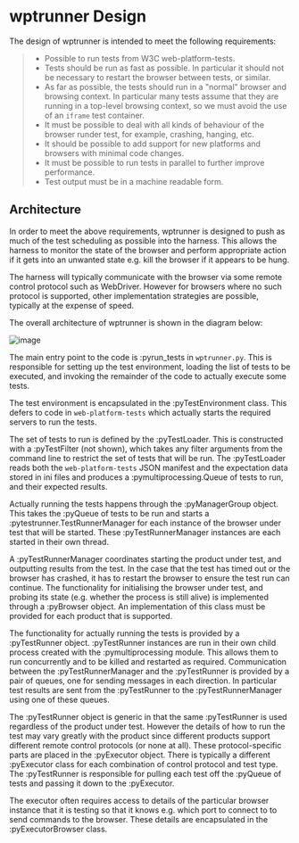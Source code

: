 wptrunner Design
================

The design of wptrunner is intended to meet the following requirements:

> -   Possible to run tests from W3C web-platform-tests.
> -   Tests should be run as fast as possible. In particular it should
>     not be necessary to restart the browser between tests, or similar.
> -   As far as possible, the tests should run in a "normal" browser and
>     browsing context. In particular many tests assume that they are
>     running in a top-level browsing context, so we must avoid the use
>     of an `iframe` test container.
> -   It must be possible to deal with all kinds of behaviour of the
>     browser runder test, for example, crashing, hanging, etc.
> -   It should be possible to add support for new platforms and
>     browsers with minimal code changes.
> -   It must be possible to run tests in parallel to further improve
>     performance.
> -   Test output must be in a machine readable form.

Architecture
------------

In order to meet the above requirements, wptrunner is designed to push
as much of the test scheduling as possible into the harness. This allows
the harness to monitor the state of the browser and perform appropriate
action if it gets into an unwanted state e.g. kill the browser if it
appears to be hung.

The harness will typically communicate with the browser via some remote
control protocol such as WebDriver. However for browsers where no such
protocol is supported, other implementation strategies are possible,
typically at the expense of speed.

The overall architecture of wptrunner is shown in the diagram below:

![image](architecture.svg)

The main entry point to the code is :pyrun\_tests in `wptrunner.py`.
This is responsible for setting up the test environment, loading the
list of tests to be executed, and invoking the remainder of the code to
actually execute some tests.

The test environment is encapsulated in the :pyTestEnvironment class.
This defers to code in `web-platform-tests` which actually starts the
required servers to run the tests.

The set of tests to run is defined by the :pyTestLoader. This is
constructed with a :pyTestFilter (not shown), which takes any filter
arguments from the command line to restrict the set of tests that will
be run. The :pyTestLoader reads both the `web-platform-tests` JSON
manifest and the expectation data stored in ini files and produces a
:pymultiprocessing.Queue of tests to run, and their expected results.

Actually running the tests happens through the :pyManagerGroup object.
This takes the :pyQueue of tests to be run and starts a
:pytestrunner.TestRunnerManager for each instance of the browser under
test that will be started. These :pyTestRunnerManager instances are each
started in their own thread.

A :pyTestRunnerManager coordinates starting the product under test, and
outputting results from the test. In the case that the test has timed
out or the browser has crashed, it has to restart the browser to ensure
the test run can continue. The functionality for initialising the
browser under test, and probing its state (e.g. whether the process is
still alive) is implemented through a :pyBrowser object. An
implementation of this class must be provided for each product that is
supported.

The functionality for actually running the tests is provided by a
:pyTestRunner object. :pyTestRunner instances are run in their own child
process created with the :pymultiprocessing module. This allows them to
run concurrently and to be killed and restarted as required.
Communication between the :pyTestRunnerManager and the :pyTestRunner is
provided by a pair of queues, one for sending messages in each
direction. In particular test results are sent from the :pyTestRunner to
the :pyTestRunnerManager using one of these queues.

The :pyTestRunner object is generic in that the same :pyTestRunner is
used regardless of the product under test. However the details of how to
run the test may vary greatly with the product since different products
support different remote control protocols (or none at all). These
protocol-specific parts are placed in the :pyExecutor object. There is
typically a different :pyExecutor class for each combination of control
protocol and test type. The :pyTestRunner is responsible for pulling
each test off the :pyQueue of tests and passing it down to the
:pyExecutor.

The executor often requires access to details of the particular browser
instance that it is testing so that it knows e.g. which port to connect
to to send commands to the browser. These details are encapsulated in
the :pyExecutorBrowser class.

